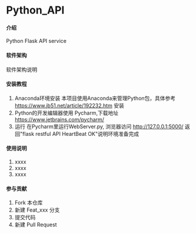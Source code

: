 # Python_API

#### 介绍
Python Flask API service

#### 软件架构
软件架构说明


#### 安装教程

1.  Anaconda环境安装
    本项目使用Anaconda来管理Python包，具体参考 https://www.jb51.net/article/192232.htm
    安装
2.  Python的开发编辑器使用 Pycharm,下载地址 https://www.jetbrains.com/pycharm/
3.  运行
    在Pycharm里运行WebServer.py, 浏览器访问 http://127.0.0.1:5000/ 返回"flask restful API HeartBeat OK"说明环境准备完成

#### 使用说明

1.  xxxx
2.  xxxx
3.  xxxx

#### 参与贡献

1.  Fork 本仓库
2.  新建 Feat_xxx 分支
3.  提交代码
4.  新建 Pull Request

